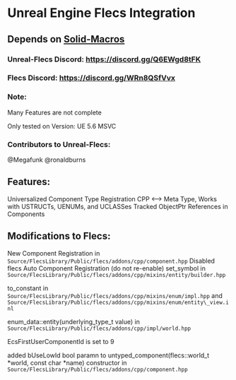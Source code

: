 # Unreal Engine Flecs Integration

## Depends on [Solid-Macros](https://github.com/Reddy-dev/Solid-Macros)

### Unreal-Flecs Discord: https://discord.gg/Q6EWgd8tFK

### Flecs Discord: https://discord.gg/WRn8QSfVvx

### Note:

Many Features are not complete

Only tested on Version: UE 5.6 MSVC

### Contributors to Unreal-Flecs:

@Megafunk
@ronaldburns

## Features:
Universalized Component Type Registration CPP <--> Meta Type, Works with USTRUCTs, UENUMs, and UCLASSes
Tracked ObjectPtr References in Components

## Modifications to Flecs:

New Component Registration in `Source/FlecsLibrary/Public/flecs/addons/cpp/component.hpp`
Disabled flecs Auto Component Registration (do not re-enable)
set\_symbol in `Source/FlecsLibrary/Public/flecs/addons/cpp/mixins/entity/builder.hpp`

to\_constant in `Source/FlecsLibrary/Public/flecs/addons/cpp/mixins/enum/impl.hpp` and `Source/FlecsLibrary/Public/flecs/addons/cpp/mixins/enum/entity\_view.inl`

enum\_data<E>::entity(underlying\_type\_t<E> value) in `Source/FlecsLibrary/Public/flecs/addons/cpp/impl/world.hpp`

EcsFirstUserComponentId is set to 9

added bUseLowId bool paramn to untyped_component(flecs::world_t *world, const char *name) constructor in `Source/FlecsLibrary/Public/flecs/addons/cpp/component.hpp`
